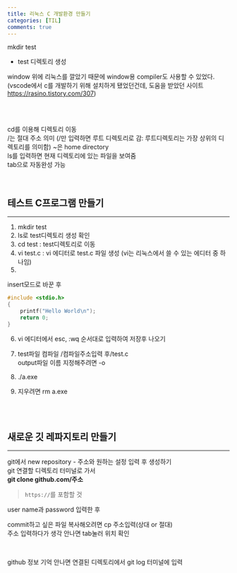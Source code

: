 ```yaml
---
title: 리눅스 C 개발환경 만들기
categories: [TIL]
comments: true
--- 
```


mkdir test
- test 디렉토리 생성

window 위에 리눅스를 깔았기 때문에 window용 compiler도 사용할 수 있었다.  
(vscode에서 c를 개발하기 위해 설치하게 됐었던건데, 도움을 받았던 사이트  
https://rasino.tistory.com/307)

<br>
<br>

cd를 이용해 디렉토리 이동  
/는 절대 주소 의미 (/만 입력하면 루트 디렉토리로 감: 루트디렉토리는 가장 상위의 디렉토리를 의미함) 
~은 home directory  
ls를 입력하면 현재 디렉토리에 있는 파일을 보여줌  
tab으로 자동완성 가능  

<br>

## 테스트 C프로그램 만들기
---
1. mkdir test
2. ls로 test디렉토리 생성 확인
3. cd test : test디렉토리로 이동
4. vi test.c : vi 에디터로 test.c 파일 생성 (vi는 리눅스에서 쓸 수 있는 에디터 중 하나임)
5. 
insert모드로 바꾼 후 

```c
#include <stdio.h>
{
    printf("Hello World\n");
    return 0;
}
```

6. vi 에디터에서 esc, :wq 순서대로 입력하여 저장후 나오기

7. test파일 컴파일
/컴파일주소입력 후/test.c  
output파일 이름 지정해주려면 -o

8. ./a.exe

9. 지우려면 rm a.exe



<br>
<br>

## 새로운 깃 레파지토리 만들기
---
git에서 new repository - 주소와 원하는 설정 입력 후 생성하기  
git 연결할 디렉토리 터미널로 가서  
**git clone github.com/주소**  
> `https://`를 포함할 것

user name과 password 입력한 후  

commit하고 싶은 파일 복사해오려면
cp 주소입력(상대 or 절대)  
주소 입력하다가 생각 안나면 tab눌러 위치 확인
  
<br>

github 정보 기억 안나면 연결된 디렉토리에서 git log 터미널에 입력